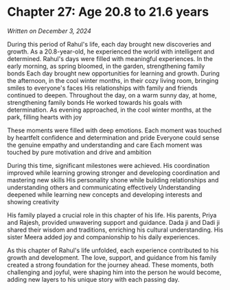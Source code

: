 # Chapter 27: Age 20.8 to 21.6 years

_Written on December 3, 2024_

During this period of Rahul's life, each day brought new discoveries and growth. As a 20.8-year-old, he experienced the world with intelligent and determined. Rahul's days were filled with meaningful experiences. In the early morning, as spring bloomed, in the garden, strengthening family bonds Each day brought new opportunities for learning and growth. During the afternoon, in the cool winter months, in their cozy living room, bringing smiles to everyone's faces His relationships with family and friends continued to deepen. Throughout the day, on a warm sunny day, at home, strengthening family bonds He worked towards his goals with determination. As evening approached, in the cool winter months, at the park, filling hearts with joy 

These moments were filled with deep emotions. Each moment was touched by heartfelt confidence and determination and pride Everyone could sense the genuine empathy and understanding and care Each moment was touched by pure motivation and drive and ambition 

During this time, significant milestones were achieved. His coordination improved while learning growing stronger and developing coordination and mastering new skills His personality shone while building relationships and understanding others and communicating effectively Understanding deepened while learning new concepts and developing interests and showing creativity 

His family played a crucial role in this chapter of his life. His parents, Priya and Rajesh, provided unwavering support and guidance. Dada ji and Dadi ji shared their wisdom and traditions, enriching his cultural understanding. His sister Meera added joy and companionship to his daily experiences. 

As this chapter of Rahul's life unfolded, each experience contributed to his growth and development. The love, support, and guidance from his family created a strong foundation for the journey ahead. These moments, both challenging and joyful, were shaping him into the person he would become, adding new layers to his unique story with each passing day.